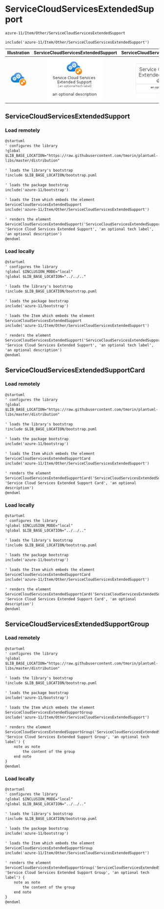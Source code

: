 # ServiceCloudServicesExtendedSupport


```text
azure-11/Item/Other/ServiceCloudServicesExtendedSupport
```

```text
include('azure-11/Item/Other/ServiceCloudServicesExtendedSupport')
```



| Illustration | ServiceCloudServicesExtendedSupport | ServiceCloudServicesExtendedSupportCard | ServiceCloudServicesExtendedSupportGroup |
| :---: | :---: | :---: | :---: |
| ![illustration for Illustration](../../../azure-11/Item/Other/ServiceCloudServicesExtendedSupport.png) | ![illustration for ServiceCloudServicesExtendedSupport](../../../azure-11/Item/Other/ServiceCloudServicesExtendedSupport.Local.png) | ![illustration for ServiceCloudServicesExtendedSupportCard](../../../azure-11/Item/Other/ServiceCloudServicesExtendedSupportCard.Local.png) | ![illustration for ServiceCloudServicesExtendedSupportGroup](../../../azure-11/Item/Other/ServiceCloudServicesExtendedSupportGroup.Local.png) |




## ServiceCloudServicesExtendedSupport

### Load remotely
```plantuml
@startuml
' configures the library
!global $LIB_BASE_LOCATION="https://raw.githubusercontent.com/tmorin/plantuml-libs/master/distribution"

' loads the library's bootstrap
!include $LIB_BASE_LOCATION/bootstrap.puml

' loads the package bootstrap
include('azure-11/bootstrap')

' loads the Item which embeds the element ServiceCloudServicesExtendedSupport
include('azure-11/Item/Other/ServiceCloudServicesExtendedSupport')

' renders the element
ServiceCloudServicesExtendedSupport('ServiceCloudServicesExtendedSupport', 'Service Cloud Services Extended Support', 'an optional tech label', 'an optional description')
@enduml
```

### Load locally
```plantuml
@startuml
' configures the library
!global $INCLUSION_MODE="local"
!global $LIB_BASE_LOCATION="../../.."

' loads the library's bootstrap
!include $LIB_BASE_LOCATION/bootstrap.puml

' loads the package bootstrap
include('azure-11/bootstrap')

' loads the Item which embeds the element ServiceCloudServicesExtendedSupport
include('azure-11/Item/Other/ServiceCloudServicesExtendedSupport')

' renders the element
ServiceCloudServicesExtendedSupport('ServiceCloudServicesExtendedSupport', 'Service Cloud Services Extended Support', 'an optional tech label', 'an optional description')
@enduml
```

## ServiceCloudServicesExtendedSupportCard

### Load remotely
```plantuml
@startuml
' configures the library
!global $LIB_BASE_LOCATION="https://raw.githubusercontent.com/tmorin/plantuml-libs/master/distribution"

' loads the library's bootstrap
!include $LIB_BASE_LOCATION/bootstrap.puml

' loads the package bootstrap
include('azure-11/bootstrap')

' loads the Item which embeds the element ServiceCloudServicesExtendedSupportCard
include('azure-11/Item/Other/ServiceCloudServicesExtendedSupport')

' renders the element
ServiceCloudServicesExtendedSupportCard('ServiceCloudServicesExtendedSupportCard', 'Service Cloud Services Extended Support Card', 'an optional description')
@enduml
```

### Load locally
```plantuml
@startuml
' configures the library
!global $INCLUSION_MODE="local"
!global $LIB_BASE_LOCATION="../../.."

' loads the library's bootstrap
!include $LIB_BASE_LOCATION/bootstrap.puml

' loads the package bootstrap
include('azure-11/bootstrap')

' loads the Item which embeds the element ServiceCloudServicesExtendedSupportCard
include('azure-11/Item/Other/ServiceCloudServicesExtendedSupport')

' renders the element
ServiceCloudServicesExtendedSupportCard('ServiceCloudServicesExtendedSupportCard', 'Service Cloud Services Extended Support Card', 'an optional description')
@enduml
```

## ServiceCloudServicesExtendedSupportGroup

### Load remotely
```plantuml
@startuml
' configures the library
!global $LIB_BASE_LOCATION="https://raw.githubusercontent.com/tmorin/plantuml-libs/master/distribution"

' loads the library's bootstrap
!include $LIB_BASE_LOCATION/bootstrap.puml

' loads the package bootstrap
include('azure-11/bootstrap')

' loads the Item which embeds the element ServiceCloudServicesExtendedSupportGroup
include('azure-11/Item/Other/ServiceCloudServicesExtendedSupport')

' renders the element
ServiceCloudServicesExtendedSupportGroup('ServiceCloudServicesExtendedSupportGroup', 'Service Cloud Services Extended Support Group', 'an optional tech label') {
    note as note
        the content of the group
    end note
}
@enduml
```

### Load locally
```plantuml
@startuml
' configures the library
!global $INCLUSION_MODE="local"
!global $LIB_BASE_LOCATION="../../.."

' loads the library's bootstrap
!include $LIB_BASE_LOCATION/bootstrap.puml

' loads the package bootstrap
include('azure-11/bootstrap')

' loads the Item which embeds the element ServiceCloudServicesExtendedSupportGroup
include('azure-11/Item/Other/ServiceCloudServicesExtendedSupport')

' renders the element
ServiceCloudServicesExtendedSupportGroup('ServiceCloudServicesExtendedSupportGroup', 'Service Cloud Services Extended Support Group', 'an optional tech label') {
    note as note
        the content of the group
    end note
}
@enduml
```

